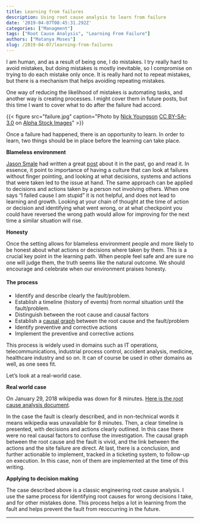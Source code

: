 ```yaml
---
title: Learning from failures
description: Using root cause analysis to learn from failure
date: '2019-04-07T08:45:31.292Z'
categories: ["Managment"]
tags: ["Root Cause Analysis", "Learning From Failure"]
authors: ["Matanya Moses"]
slug: /2019-04-07/learning-from-failures
---
```


I am human, and as a result of being one, I do mistakes. I try really hard to avoid mistakes, but doing mistakes is mostly inevitable, so I compromise on trying to do each mistake only once. It is really hard not to repeat mistakes, but there is a mechanism that helps avoiding repeating mistakes.

One way of reducing the likelihood of mistakes is automating tasks, and another way is creating processes. I might cover them in future posts, but this time I want to cover what to do after the failure had accord.

{{< figure src="failure.jpg" caption="Photo by [Nick Youngson](http://www.nyphotographic.com/) [CC BY-SA-3.0](http://creativecommons.org/licenses/by-sa/3.0/) on [Alpha Stock Images](http://alphastockimages.com/)" >}}

Once a failure had happened, there is an opportunity to learn. In order to learn, two things should be in place before the learning can take place.

**Blameless environment**

[Jason Smale](https://medium.com/u/a48d2de6c65e) had written a great [post](https://medium.com/zendesk-engineering/blameless-culture-21662ab9118c) about it in the past, go and read it. In essence, it point to importance of having a culture that can look at failures without finger pointing, and looking at what decisions, systems and actions that were taken led to the issue at hand. The same approach can be applied to decisions and actions taken by a person not involving others. When one says “I failed cause I am stupid” it is not helpful, and does not lead to learning and growth. Looking at your chain of thought at the time of action or decision and identifying what went wrong, or at what checkpoint you could have reversed the wrong path would allow for improving for the next time a similar situation will rise.

**Honesty**

Once the setting allows for blameless environment people and more likely to be honest about what actions or decisions where taken by them. This is a crucial key point in the learning path. When people feel safe and are sure no one will judge them, the truth seems like the natural outcome. We should encourage and celebrate when our environment praises honesty.

#### The process

*   Identify and describe clearly the fault/problem.
*   Establish a timeline (history of events) from normal situation until the fault/problem.
*   Distinguish between the root cause and causal factors
*   Establish a [causal graph](https://en.wikipedia.org/wiki/Causal_graph "Causal graph") between the root cause and the fault/problem
*   Identify preventive and corrective actions
*   Implement the preventive and corrective actions

This process is widely used in domains such as IT operations, telecommunications, industrial process control, accident analysis, medicine, healthcare industry and so on. It can of course be used in other domains as well, as one sees fit.

Let’s look at a real-world case.

**Real world case**

On January 29, 2018 wikipedia was down for 8 minutes. [Here is the root cause analysis document](https://wikitech.wikimedia.org/wiki/Incident_documentation/20180129-MediaWiki).

In the case the fault is clearly described, and in non-technical words it means wikipedia was unavailable for 8 minutes. Then, a clear timeline is presented, with decisions and actions clearly outlined. In this case there were no real causal factors to confuse the investigation. The causal graph between the root cause and the fault is vivid, and the link between the actions and the site failure are direct. At last, there is a conclusion, and further actionable to implement, tracked in a ticketing system, to follow-up on execution. In this case, non of them are implemented at the time of this writing.

**Applying to decision making**

The case described above is a classic engineering root cause analysis. I use the same process for identifying root causes for wrong decisions I take, and for other mistakes done. This process helps a lot in learning from the fault and helps prevent the fault from reoccurring in the future.

---
